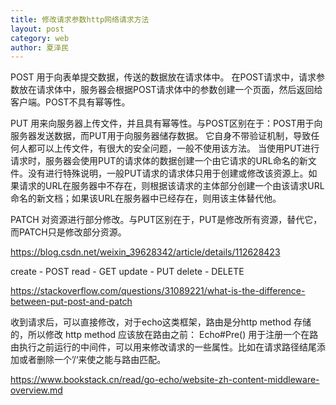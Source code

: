 ```yaml
---
title: 修改请求参数http网络请求方法
layout: post
category: web
author: 夏泽民
---
```

POST
用于向表单提交数据，传送的数据放在请求体中。
在POST请求中，请求参数放在请求体中，服务器会根据POST请求体中的参数创建一个页面，然后返回给客户端。POST不具有幂等性。

PUT
用来向服务器上传文件，并且具有幂等性。与POST区别在于：POST用于向服务器发送数据，而PUT用于向服务器储存数据。 它自身不带验证机制，导致任何人都可以上传文件，有很大的安全问题，一般不使用该方法。 当使用PUT进行请求时，服务器会使用PUT的请求体的数据创建一个由它请求的URL命名的新文件。没有进行特殊说明，一般PUT请求的请求体只用于创建或修改该资源上。如果请求的URL在服务器中不存在，则根据该请求的主体部分创建一个由该请求URL命名的新文档；如果该URL在服务器中已经存在，则用该主体替代他。

PATCH
对资源进行部分修改。与PUT区别在于，PUT是修改所有资源，替代它，而PATCH只是修改部分资源。

https://blog.csdn.net/weixin_39628342/article/details/112628423

create - POST
read - GET
update - PUT
delete - DELETE

https://stackoverflow.com/questions/31089221/what-is-the-difference-between-put-post-and-patch
<!-- more -->
收到请求后，可以直接修改，对于echo这类框架，路由是分http method 存储的，所以修改 http method 应该放在路由之前：
Echo#Pre() 用于注册一个在路由执行之前运行的中间件，可以用来修改请求的一些属性。比如在请求路径结尾添加或者删除一个’/‘来使之能与路由匹配。

https://www.bookstack.cn/read/go-echo/website-zh-content-middleware-overview.md

